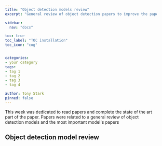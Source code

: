 ```yaml
---
title: "Object detection models review"
excerpt: "General review of object detection papers to improve the paper and the experiments."

sidebar:
  nav: "docs"

toc: true
toc_label: "TOC installation"
toc_icon: "cog"


categories:
- your category
tags:
- tag 1
- tag 2
- tag 3
- tag 4

author: Tony Stark
pinned: false
---
```


This week was dedicated to read papers and complete the state of the art part of the paper.
Papers were related to a general review of object detection models and the most important
model's papers

## Object detection model review
